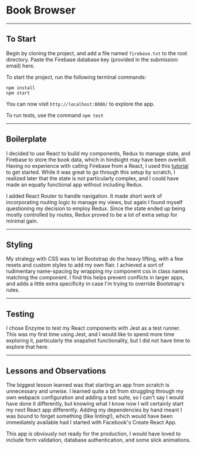 # Book Browser

----
## To Start

Begin by cloning the project, and add a file named `firebase.txt` to the root directory. Paste the Firebase database key (provided in the submission email) here.

To start the project, run the following terminal commands:
  
```
npm install
npm start
```

You can now visit `http://localhost:8080/` to explore the app.

To run tests, use the command `npm test`

----
## Boilerplate
I decided to use React to build my components, Redux to manage state, and Firebase to store the book data, which in hindsight may have been overkill. Having no experience with calling Firebase from a React, I used this [tutorial](https://www.codementor.io/vijayst/using-firebase-with-redux-for-building-a-react-app-du1086puw) to get started. While it was great to go through this setup by scratch, I realized later that the state is not particularly complex, and I could have made an equally functional app without including Redux.

I added React Router to handle navigation. It made short work of incorporating routing logic to manage my views, but again I found myself questioning my decision to employ Redux. Since the state ended up being mostly controlled by routes, Redux proved to be a lot of extra setup for minimal gain. 

----
## Styling
My strategy with CSS was to let Bootstrap do the heavy lifting, with a few resets and custom styles to add my own flair. I achieved a sort of rudimentary name-spacing by wrapping my component css in class names matching the component. I find this helps prevent conflicts in larger apps, and adds a little extra specificity in case I'm trying to override Bootstrap's rules.

----
## Testing
I chose Enzyme to test my React components with Jest as a test runner. This was my first time using Jest, and I would like to spend more time exploring it, particularly the snapshot functionality, but I did not have time to explore that here.

----
## Lessons and Observations
The biggest lesson learned was that starting an app from scratch is unnecessary and unwise. I learned quite a bit from struggling through my own webpack configuration and adding a test suite, so I can't say I would have done it differently, but knowing what I know now I will certainly start my next React app differently. Adding my dependencies by hand meant I was bound to forget something (like linting!), which would have been immediately available had I started with Facebook's Create React App.

This app is obviously not ready for the production, I would have loved to include form validation, database authentication, and some slick animations.


